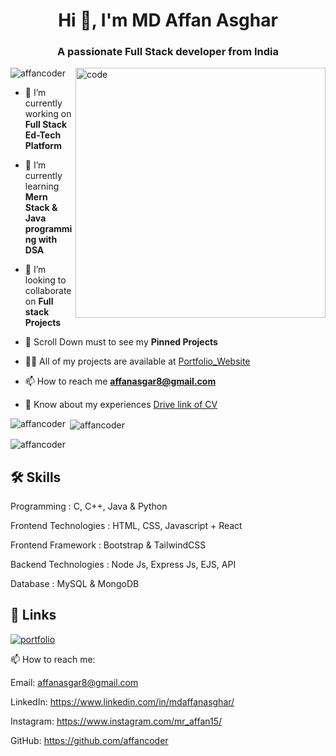 <h1 align="center">Hi 👋, I'm MD Affan Asghar</h1>
<h3 align="center">A passionate Full Stack developer from India</h3>

<img align="right" alt="code" width="400" src="https://media3.giphy.com/media/qgQUggAC3Pfv687qPC/giphy.gifhttps://media3.giphy.com/media/qgQUggAC3Pfv687qPC/giphy.gif"/>

<p align="left"> <img src="https://komarev.com/ghpvc/?username=affancoder&label=Profile%20views&color=0e75b6&style=flat" alt="affancoder" /> </p>

- 🔭 I’m currently working on **Full Stack Ed-Tech Platform**

- 🌱 I’m currently learning **Mern Stack & Java programming with DSA**

- 👯 I’m looking to collaborate on **Full stack Projects**

- 🎇 Scroll Down must to see my **Pinned Projects**

- 👨‍💻 All of my projects are available at [Portfolio_Website](https://affancoder.github.io/Portfolio_Website/)

- 📫 How to reach me **affanasgar8@gmail.com**

- 📄 Know about my experiences [Drive link of CV]([https://drive.google.com/file/d/1R-9x5rH44PUEkm2rVN_4kUKSViXKhSpy/view?usp=drive_link](https://drive.google.com/file/d/1-K5kKG5Dp18ZQgC419Gj8brDZjTZuKtE/view?usp=drive_link))

<p><img align="left" src="https://github-readme-stats.vercel.app/api/top-langs?username=affancoder&show_icons=true&locale=en&layout=compact" alt="affancoder" /></p>

<p>&nbsp;<img align="center" src="https://github-readme-stats.vercel.app/api?username=affancoder&show_icons=true&locale=en" alt="affancoder" /></p>

<p><img align="center" src="https://github-readme-streak-stats.herokuapp.com/?user=affancoder&" alt="affancoder" /></p>

## 🛠 Skills

Programming : C, C++, Java & Python

Frontend Technologies : HTML, CSS, Javascript + React

Frontend Framework : Bootstrap & TailwindCSS 

Backend Technologies : Node Js, Express Js, EJS, API

Database : MySQL & MongoDB


## 🔗 Links
[![portfolio](https://img.shields.io/badge/my_portfolio-000?style=for-the-badge&logo=ko-fi&logoColor=white)](https://affancoder.github.io/Portfolio_Website/)

📫 How to reach me:

Email: affanasgar8@gmail.com

LinkedIn: https://www.linkedin.com/in/mdaffanasghar/

Instagram: https://www.instagram.com/mr_affan15/

GitHub: https://github.com/affancoder
